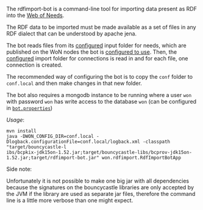The rdfimport-bot is a command-line tool for importing data present as RDF into the [Web of Needs](https://github.com/researchstudio-sat/webofneeds/).

The RDF data to be imported must be made available as a set of files in any RDF dialect that can be understood by apache jena.

The bot reads files from its [configured](conf/rdfimport-bot.properties) input folder for needs, which are published on the WoN nodes the bot is [configured to use](conf/node-uri-source.properties). Then, the [configured](conf/rdfimport-bot.properties) import folder for connections is read in and for each file, one connection is created. 

The recommended way of configuring the bot is to copy the `conf` folder to `conf.local` and then make changes in that new folder.

The bot also requires a mongodb instance to be running where a user `won` with password `won` has write access to the database `won` (can be configured in [`bot.properties`](conf/bot.properties))


*Usage*:
```
mvn install 
java -DWON_CONFIG_DIR=conf.local -Dlogback.configurationFile=conf.local/logback.xml -classpath "target/bouncycastle-l
ibs/bcpkix-jdk15on-1.52.jar;target/bouncycastle-libs/bcprov-jdk15on-1.52.jar;target/rdfimport-bot.jar" won.rdfimport.RdfImportBotApp 
```

Side note:

Unfortunately it is not possible to make one big jar with all dependencies because the signatures on the bouncycastle libraries are only accepted by the JVM if the library are used as separate jar files, therefore the command line is a little more verbose than one might expect. 


